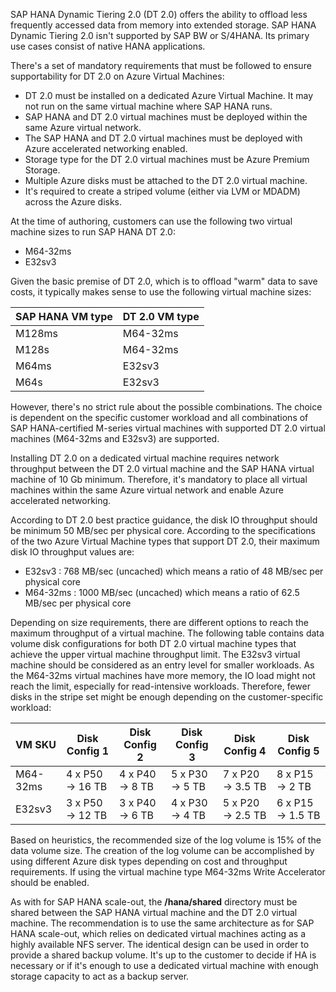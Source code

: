 SAP HANA Dynamic Tiering 2.0 (DT 2.0) offers the ability to offload less frequently accessed data from memory into extended storage. SAP HANA Dynamic Tiering 2.0 isn't supported by SAP BW or S/4HANA. Its primary use cases consist of native HANA applications.

There's a set of mandatory requirements that must be followed to ensure supportability for DT 2.0 on Azure Virtual Machines:

- DT 2.0 must be installed on a dedicated Azure Virtual Machine. It may not run on the same virtual machine where SAP HANA runs.
- SAP HANA and DT 2.0 virtual machines must be deployed within the same Azure virtual network.
- The SAP HANA and DT 2.0 virtual machines must be deployed with Azure accelerated networking enabled.
- Storage type for the DT 2.0 virtual machines must be Azure Premium Storage.
- Multiple Azure disks must be attached to the DT 2.0 virtual machine.
- It's required to create a striped volume (either via LVM or MDADM) across the Azure disks.

At the time of authoring, customers can use the following two virtual machine sizes to run SAP HANA DT 2.0:

- M64-32ms
- E32sv3

Given the basic premise of DT 2.0, which is to offload "warm" data to save costs, it typically makes sense to use the following virtual machine sizes:

| SAP HANA VM type | DT 2.0 VM type |
|-|-|
| M128ms | M64-32ms |
| M128s | M64-32ms |
| M64ms | E32sv3 |
| M64s | E32sv3 |

However, there's no strict rule about the possible combinations. The choice is dependent on the specific customer workload and all combinations of SAP HANA-certified M-series virtual machines with supported DT 2.0 virtual machines (M64-32ms and E32sv3) are supported.

Installing DT 2.0 on a dedicated virtual machine requires network throughput between the DT 2.0 virtual machine and the SAP HANA virtual machine of 10 Gb minimum. Therefore, it's mandatory to place all virtual machines within the same Azure virtual network and enable Azure accelerated networking.

According to DT 2.0 best practice guidance, the disk IO throughput should be minimum 50 MB/sec per physical core. According to the specifications of the two Azure Virtual Machine types that support DT 2.0, their maximum disk IO throughput values are:

- E32sv3 : 768 MB/sec (uncached) which means a ratio of 48 MB/sec per physical core
- M64-32ms : 1000 MB/sec (uncached) which means a ratio of 62.5 MB/sec per physical core

Depending on size requirements, there are different options to reach the maximum throughput of a virtual machine. The following table contains data volume disk configurations for both DT 2.0 virtual machine types that achieve the upper virtual machine throughput limit. The E32sv3 virtual machine should be considered as an entry level for smaller workloads. As the M64-32ms virtual machines have more memory, the IO load might not reach the limit, especially for read-intensive workloads. Therefore, fewer disks in the stripe set might be enough depending on the customer-specific workload:

| VM SKU | Disk Config 1 | Disk Config 2 | Disk Config 3 | Disk Config 4 | Disk Config 5 |
|-|-|-|-|-|-|
| M64-32ms | 4 x P50 -&gt; 16 TB | 4 x P40 -&gt; 8 TB | 5 x P30 -&gt; 5 TB | 7 x P20 -&gt; 3.5 TB | 8 x P15 -&gt; 2 TB |
| E32sv3 | 3 x P50 -&gt; 12 TB | 3 x P40 -&gt; 6 TB | 4 x P30 -&gt; 4 TB | 5 x P20 -&gt; 2.5 TB | 6 x P15 -&gt; 1.5 TB |

Based on heuristics, the recommended size of the log volume is 15% of the data volume size. The creation of the log volume can be accomplished by using different Azure disk types depending on cost and throughput requirements. If using the virtual machine type M64-32ms Write Accelerator should be enabled.

As with for SAP HANA scale-out, the **/hana/shared** directory must be shared between the SAP HANA virtual machine and the DT 2.0 virtual machine. The recommendation is to use the same architecture as for SAP HANA scale-out, which relies on dedicated virtual machines acting as a highly available NFS server. The identical design can be used in order to provide a shared backup volume. It's up to the customer to decide if HA is necessary or if it's enough to use a dedicated virtual machine with enough storage capacity to act as a backup server.
